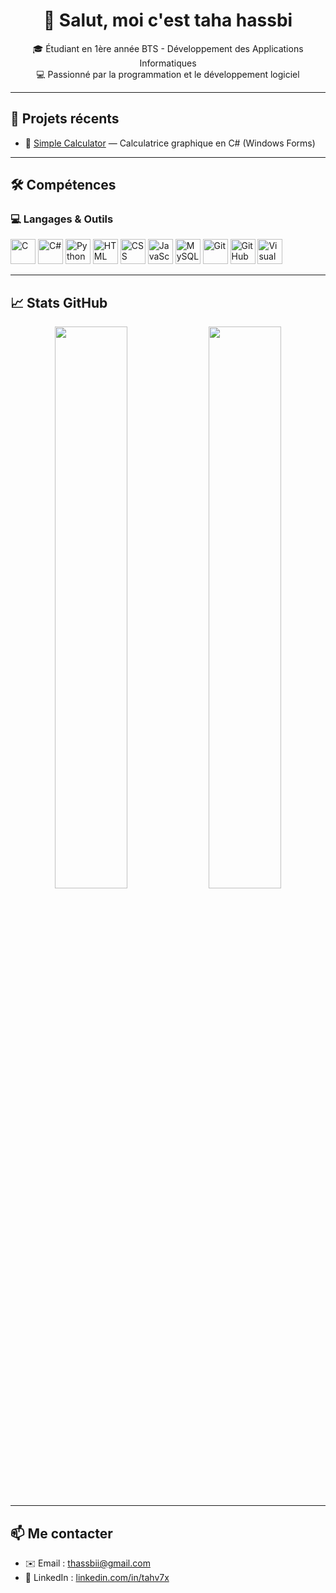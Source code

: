 <h1 align="center">👋 Salut, moi c'est taha hassbi</h1>

<p align="center">
  🎓 Étudiant en 1ère année BTS - Développement des Applications Informatiques<br>
  💻 Passionné par la programmation et le développement logiciel<br>
</p>

---

## 🚀 Projets récents

- 🎯 [Simple Calculator](https://github.com/tahv7x/Simple-Calculator) — Calculatrice graphique en C# (Windows Forms)
  
---

## 🛠️ Compétences

### 💻 Langages & Outils
<p align="left">
  <img src="https://cdn.jsdelivr.net/gh/devicons/devicon/icons/c/c-original.svg" alt="C" width="40" height="40"/>
  <img src="https://cdn.jsdelivr.net/gh/devicons/devicon/icons/csharp/csharp-original.svg" alt="C#" width="40" height="40"/>
  <img src="https://cdn.jsdelivr.net/gh/devicons/devicon/icons/python/python-original.svg" alt="Python" width="40" height="40"/>
  <img src="https://cdn.jsdelivr.net/gh/devicons/devicon/icons/html5/html5-original.svg" alt="HTML" width="40" height="40"/>
  <img src="https://cdn.jsdelivr.net/gh/devicons/devicon/icons/css3/css3-original.svg" alt="CSS" width="40" height="40"/>
  <img src="https://cdn.jsdelivr.net/gh/devicons/devicon/icons/javascript/javascript-original.svg" alt="JavaScript" width="40" height="40"/>
  <img src="https://cdn.jsdelivr.net/gh/devicons/devicon/icons/mysql/mysql-original.svg" alt="MySQL" width="40" height="40"/>
  <img src="https://cdn.jsdelivr.net/gh/devicons/devicon/icons/git/git-original.svg" alt="Git" width="40" height="40"/>
  <img src="https://cdn.jsdelivr.net/gh/devicons/devicon/icons/github/github-original.svg" alt="GitHub" width="40" height="40"/>
  <img src="https://cdn.jsdelivr.net/gh/devicons/devicon/icons/visualstudio/visualstudio-plain.svg" alt="Visual Studio" width="40" height="40"/>
</p>


---

## 📈 Stats GitHub

<p align="center">
  <img src="https://github-readme-stats.vercel.app/api?username=tahv7x&show_icons=true&theme=tokyonight" width="48%" />
  <img src="https://github-readme-streak-stats.herokuapp.com/?user=tahv7x&theme=tokyonight" width="48%" />
</p>

---

## 📫 Me contacter

- ✉️ Email : thassbii@gmail.com
- 💼 LinkedIn : [linkedin.com/in/tahv7x]([https://linkedin.com/in/tahv7x](https://www.linkedin.com/in/hassbi-taha-874367346/))

